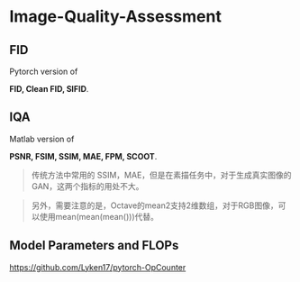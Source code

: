 # Image-Quality-Assessment

## FID

Pytorch version of 

**FID, Clean FID, SIFID**.

## IQA

Matlab version of 

**PSNR, FSIM, SSIM, MAE, FPM, SCOOT**.

> 传统方法中常用的 SSIM，MAE，但是在素描任务中，对于生成真实图像的 GAN，这两个指标的用处不大。

> 另外，需要注意的是，Octave的mean2支持2维数组，对于RGB图像，可以使用mean(mean(mean()))代替。

## Model Parameters and FLOPs

https://github.com/Lyken17/pytorch-OpCounter


